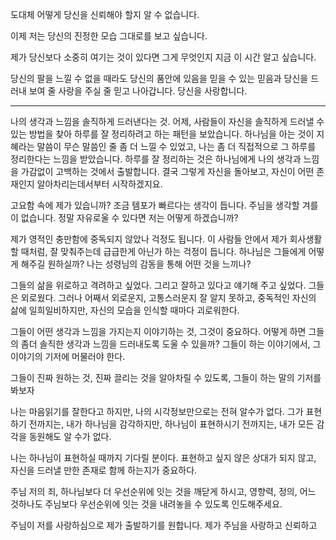 도대체 어떻게 당신을 신뢰해야 할지 알 수 없습니다.

이제 저는 당신의 진정한 모습 그대로를 보고 싶습니다.

제가 당신보다 소중히 여기는 것이 있다면 그게 무엇인지 지금 이 시간 알고 싶습니다.

당신의 팔을 느낄 수 없을 때라도 당신의 품안에 있음을 믿을 수 있는 믿음과 당신을 드러내 보여 줄 사랑을 주실 줄 믿고 나아갑니다. 당신을 사랑합니다.

---

나의 생각과 느낌을 솔직하게 드러낸다는 것.
어제, 사람들이 자신을 솔직하게 드러낼 수 있는 방법을 찾아 하루를 잘 정리하려고 하는 패턴을 보았습니다. 하나님을 아는 것이 지혜라는 말씀이 무슨 말씀인 줄 좀 더 느낄 수 있었고, 나는 좀 더 직접적으로 그 하루를 정리한다는 느낌을 받았습니다.
하루를 잘 정리하는 것은 하나님에게 나의 생각과 느낌을 가감없이 고백하는 것에서 출발합니다. 결국 그렇게 자신을 돌아보고, 자신이 어떤 존재인지 알아차리는데서부터 시작하겠지요.

고요함 속에 제가 있습니까? 조금 템포가 빠르다는 생각이 듭니다. 주님을 생각할 겨를이 없습니다. 정말 자유로울 수 있다면 저는 어떻게 하겠습니까?

제가 영적인 충만함에 중독되지 않았나 걱정도 됩니다. 
이 사람들 안에서 제가 회사생활 할 때처럼, 잘 맞춰주는데 급급한게 아닌가 하는 걱정이 듭니다. 하나님은 그들에게 어떻게 해주길 원하실까? 나는 성령님의 감동을 통해 어떤 것을 느끼나?

그들의 삶을 위로하고 격려하고 싶었다. 그리고 잘하고 있다고 얘기해 주고 싶었다. 그들은 외로웠다.
그러나 어째서 외로운지, 고통스러운지 잘 알지 못하고, 중독적인 자신의 삶에 일희일비하지만, 자신의 모습을 인식할 때마다 괴로워한다.

그들이 어떤 생각과 느낌을 가지는지 이야기하는 것, 그것이 중요하다.
어떻게 하면 그들의 좀더 솔직한 생각과 느낌을 드러내도록 도울 수 있을까?
그들이 하는 이야기에서, 그 이야기의 기저에 머물러야 한다.

그들이 진짜 원하는 것, 진짜 끌리는 것을 알아차릴 수 있도록, 
그들이 하는 말의 기저를 봐보자

나는 마음읽기를 잘한다고 하지만, 나의 시각정보만으로는 전혀 알수가 없다.
그가 표현하기 전까지는, 내가 하나님을 감각하지만, 
하나님이 표현하시기 전까지는, 내가 모든 감각을 동원해도 알 수가 없다.

나는 하나님이 표현하실 때까지 기다릴 분이다. 
표현하고 싶지 않은 상대가 되지 않고, 자신을 드러낼 만한 존재로 함께 하는지가 중요하다.

주님 저의 죄, 하나님보다 더 우선순위에 잇는 것을 깨닫게 하시고,
영향력, 정의, 어느 것하나도 주님보다 우선순위에 잇는 것을 내려놓을 수 있도록 인도해주세요.

주님이 저를 사랑하심으로 제가 출발하기를 원합니다. 제가 주님을 사랑하고 신뢰하고